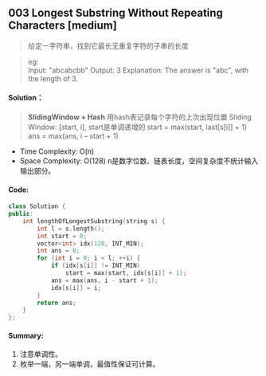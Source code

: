 ## 003 Longest Substring Without Repeating Characters [medium]

> 给定一字符串，找到它最长无重复字符的子串的长度

> eg:  
  Input: "abcabcbb"
  Output: 3 
  Explanation: The answer is "abc", with the length of 3. 


#### Solution：

> **SlidingWindow + Hash**
> 用hash表记录每个字符的上次出现位置
> Sliding Window: [start, i], start是单调递增的
> start = max(start, last[s[i]] + 1)
> ans = max(ans, i – start + 1)

* Time Complexity: O(n)
* Space Complexity: O(128)
n是数字位数、链表长度，空间复杂度不统计输入输出部分。

#### Code:

```cpp
class Solution {
public:
    int lengthOfLongestSubstring(string s) {
        int l = s.length();
        int start = 0;
        vector<int> idx(128, INT_MIN);
        int ans = 0;
        for (int i = 0; i < l; ++i) {
            if (idx[s[i]] != INT_MIN)
                start = max(start, idx[s[i]] + 1);
            ans = max(ans, i - start + 1);
            idx[s[i]] = i;
        }
        return ans;
    }
};
```
#### Summary:
1. 注意单调性。
2. 枚举一端，另一端单调，最值性保证可计算。



